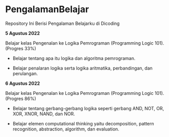 # PengalamanBelajar
Repository Ini Berisi Pengalaman Belajarku di Dicoding

**5 Agustus 2022**

Belajar kelas Pengenalan ke Logika Pemrograman (Programming Logic 101). (Progres 33%)

* Belajar tentang apa itu logika dan algoritma pemrograman.

* Belajar penalaran logika serta logika aritmatika, perbandingan, dan perulangan.

**6 Agustus 2022**

Belajar kelas Pengenalan ke Logika Pemrograman (Programming Logic 101). (Progres 86%)

* Belajar tentang gerbang-gerbang logika seperti gerbang AND, NOT, OR, XOR, XNOR, NAND, dan NOR.

* Belajar elemen computational thinking yaitu decomposition, pattern recognition, abstraction, algorithm, dan evaluation. 
